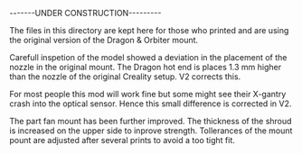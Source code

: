 -------UNDER CONSTRUCTION---------


The files in this directory are kept here for those who printed and are using the original version of the Dragon & Orbiter mount.

Carefull inspetion of the model showed a deviation in the placement of the nozzle in the original mount. The Dragon hot end is places 1.3 mm higher than the nozzle of the original Creality setup. V2 corrects this.

For most people this mod will work fine but some might see their X-gantry crash into the optical sensor. Hence this small difference is corrected in V2.

The part fan mount has been further improved. The thickness of the shroud is increased on the upper side to inprove strength. Tollerances of the mount pount are adjusted after several prints to avoid a too tight fit.